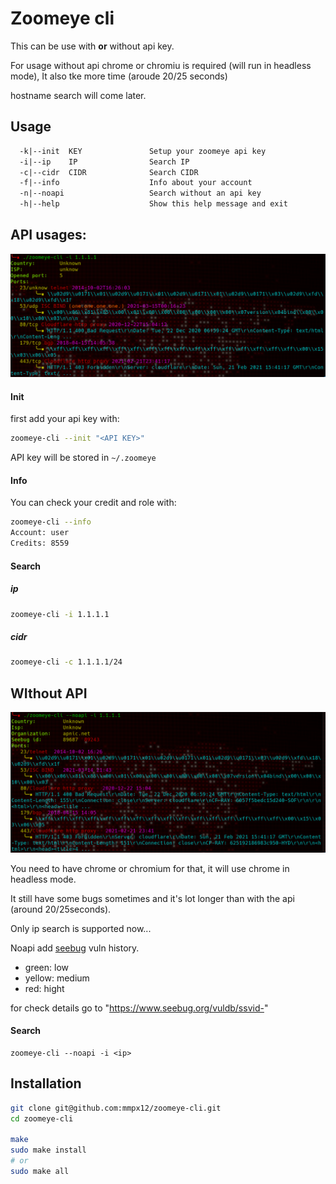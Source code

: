# Zoomeye cli

This can be use with **or** without api key.

For usage without api chrome or chromiu is required (will run in headless mode), It also tke more time (aroude 20/25 seconds)

hostname search will come later.

## Usage

```txt
  -k|--init  KEY               Setup your zoomeye api key
  -i|--ip    IP                Search IP
  -c|--cidr  CIDR              Search CIDR
  -f|--info                    Info about your account
  -n|--noapi                   Search without an api key
  -h|--help                    Show this help message and exit
```

## API usages:

![api](.github/api.png)

#### Init

first add your api key with:

```sh 
zoomeye-cli --init "<API KEY>"

```

API key will be stored in `~/.zoomeye`

#### Info

You can check your credit and role with:

```sh
zoomeye-cli --info
Account: user
Credits: 8559
```

#### Search

##### ip 

```sh
zoomeye-cli -i 1.1.1.1
```

##### cidr

```sh
zoomeye-cli -c 1.1.1.1/24
```


## WIthout API

![noapi](.github/noapi.png)

You need to have chrome or chromium for that, it will use chrome in headless mode.

It still have some bugs sometimes and it's lot longer than with the api (around 20/25seconds).


Only ip search is supported now...


Noapi add [seebug]("https://www.seebug.org") vuln history.

- green: low
- yellow: medium 
- red: hight

for check details go to "https://www.seebug.org/vuldb/ssvid-<ID>"



#### Search

```
zoomeye-cli --noapi -i <ip>
```

## Installation

```sh
git clone git@github.com:mmpx12/zoomeye-cli.git
cd zoomeye-cli

make 
sudo make install 
# or 
sudo make all
```




